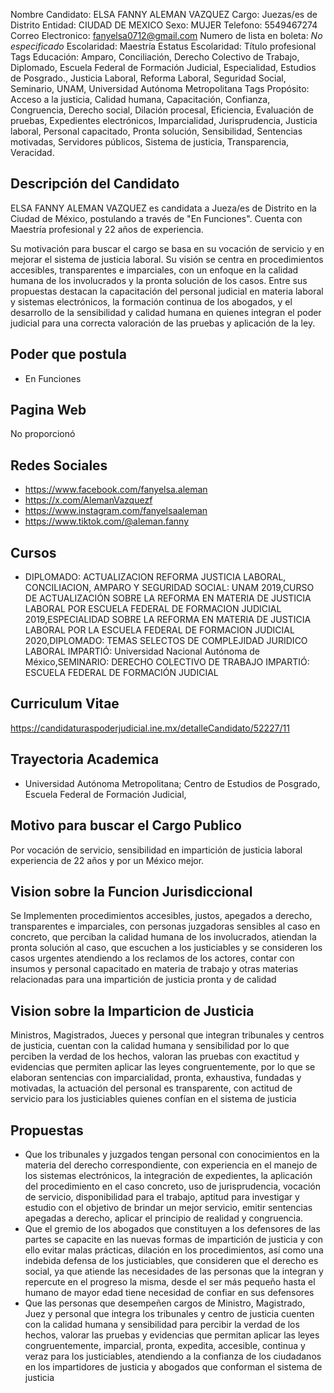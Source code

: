 Nombre Candidato: ELSA FANNY ALEMAN VAZQUEZ
Cargo: Juezas/es de Distrito
Entidad: CIUDAD DE MEXICO
Sexo: MUJER
Telefono: 5549467274
Correo Electronico: fanyelsa0712@gmail.com
Numero de lista en boleta: *No especificado*
Escolaridad: Maestría
Estatus Escolaridad: Título profesional
Tags Educación: Amparo, Conciliación, Derecho Colectivo de Trabajo, Diplomado, Escuela Federal de Formación Judicial, Especialidad, Estudios de Posgrado., Justicia Laboral, Reforma Laboral, Seguridad Social, Seminario, UNAM, Universidad Autónoma Metropolitana
Tags Propósito: Acceso a la justicia, Calidad humana, Capacitación, Confianza, Congruencia, Derecho social, Dilación procesal, Eficiencia, Evaluación de pruebas, Expedientes electrónicos, Imparcialidad, Jurisprudencia, Justicia laboral, Personal capacitado, Pronta solución, Sensibilidad, Sentencias motivadas, Servidores públicos, Sistema de justicia, Transparencia, Veracidad.


## Descripción del Candidato 

ELSA FANNY ALEMAN VAZQUEZ es candidata a Jueza/es de Distrito en la Ciudad de México, postulando a través de "En Funciones". Cuenta con Maestría profesional y 22 años de experiencia.

Su motivación para buscar el cargo se basa en su vocación de servicio y en mejorar el sistema de justicia laboral. Su visión se centra en procedimientos accesibles, transparentes e imparciales, con un enfoque en la calidad humana de los involucrados y la pronta solución de los casos. Entre sus propuestas destacan la capacitación del personal judicial en materia laboral y sistemas electrónicos, la formación continua de los abogados, y el desarrollo de la sensibilidad y calidad humana en quienes integran el poder judicial para una correcta valoración de las pruebas y aplicación de la ley.


## Poder que postula

- En Funciones


## Pagina Web

No proporcionó


## Redes Sociales

- https://www.facebook.com/fanyelsa.aleman
- https://x.com/AlemanVazquezf
- https://www.instagram.com/fanyelsaaleman
- https://www.tiktok.com/@aleman.fanny


## Cursos

- DIPLOMADO: ACTUALIZACION REFORMA JUSTICIA LABORAL, CONCILIACION, AMPARO Y SEGURIDAD SOCIAL: UNAM    2019,CURSO DE ACTUALIZACIÓN SOBRE LA REFORMA EN MATERIA DE JUSTICIA LABORAL POR ESCUELA FEDERAL DE FORMACION JUDICIAL 2019,ESPECIALIDAD SOBRE LA REFORMA EN MATERIA DE JUSTICIA LABORAL POR LA ESCUELA FEDERAL DE FORMACION JUDICIAL 2020,DIPLOMADO: TEMAS SELECTOS DE COMPLEJIDAD JURIDICO LABORAL IMPARTIÓ: Universidad Nacional Autónoma de México,SEMINARIO: DERECHO COLECTIVO DE TRABAJO IMPARTIÓ: ESCUELA FEDERAL DE FORMACIÓN JUDICIAL


## Curriculum Vitae

https://candidaturaspoderjudicial.ine.mx/detalleCandidato/52227/11


## Trayectoria Academica

- Universidad Autónoma Metropolitana; Centro de Estudios de Posgrado, Escuela Federal de Formación Judicial,


## Motivo para buscar el Cargo Publico

Por vocación de servicio, sensibilidad en impartición de justicia laboral experiencia de 22 años y por un México mejor.


## Vision sobre la Funcion Jurisdiccional

Se Implementen procedimientos accesibles, justos, apegados a derecho, transparentes e imparciales, con personas juzgadoras sensibles al caso en concreto, que perciban la calidad humana de los involucrados, atiendan la pronta solución al caso, que escuchen a los justiciables y se consideren los casos urgentes atendiendo a los reclamos de los actores, contar con insumos y personal capacitado en materia de trabajo y otras materias relacionadas para una impartición de justicia pronta y de calidad


## Vision sobre la Imparticion de Justicia

Ministros, Magistrados, Jueces y personal que integran tribunales y centros de justicia, cuentan con la calidad humana y sensibilidad por lo que perciben la verdad de los hechos, valoran las pruebas con exactitud y evidencias que permiten aplicar las leyes congruentemente, por lo que se elaboran sentencias con imparcialidad, pronta, exhaustiva, fundadas y motivadas, la actuación del personal es transparente, con actitud de servicio para los justiciables quienes confían en el sistema de justicia


## Propuestas

- Que los tribunales y juzgados tengan personal con conocimientos en la materia del derecho correspondiente, con experiencia en el manejo de los sistemas electrónicos, la integración de expedientes, la aplicación del procedimiento en el caso concreto, uso de jurisprudencia, vocación de servicio, disponibilidad para el trabajo, aptitud para investigar y estudio con el objetivo de brindar un mejor servicio, emitir sentencias apegadas a derecho, aplicar el principio de realidad y congruencia.
- Que el gremio de los abogados que constituyen a los defensores de las partes se capacite en las nuevas formas de impartición de justicia y con ello evitar malas prácticas, dilación en los procedimientos, así como una indebida defensa de los justiciables, que consideren que el derecho es social, ya que atiende las necesidades de las personas que la integran y repercute en el progreso la misma, desde el ser más pequeño hasta el humano de mayor edad tiene necesidad de confiar en sus defensores
- Que las personas que desempeñen cargos de Ministro, Magistrado, Juez y personal que integra los tribunales y centro de justicia cuenten con la calidad humana y sensibilidad para percibir la verdad de los hechos, valorar las pruebas y evidencias que permitan aplicar las leyes congruentemente, imparcial, pronta, expedita, accesible, continua y veraz para los justiciables, atendiendo a la confianza de los ciudadanos en los impartidores de justicia y abogados que conforman el sistema de justicia

